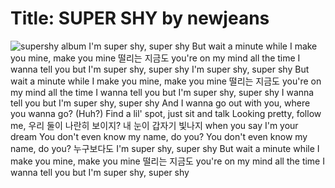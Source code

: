 # Title: SUPER SHY by newjeans
![supershy album](./supershy)
I'm super shy, super shy
But wait a minute while I make you mine, make you mine
떨리는 지금도 you're on my mind all the time
I wanna tell you but I'm super shy, super shy
I'm super shy, super shy
But wait a minute while I make you mine, make you mine
떨리는 지금도 you're on my mind all the time
I wanna tell you but I'm super shy, super shy
I wanna tell you but I'm super shy, super shy
And I wanna go out with you, where you wanna go? (Huh?)
Find a lil' spot, just sit and talk
Looking pretty, follow me, 우리 둘이 나란히
보이지? 내 눈이 갑자기 빛나지 when you say I'm your dream
You don't even know my name, do you?
You don't even know my name, do you?
누구보다도 I'm super shy, super shy
But wait a minute while I make you mine, make you mine
떨리는 지금도 you're on my mind all the time
I wanna tell you but I'm super shy, super shy
